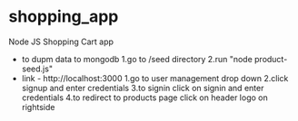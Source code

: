 # shopping_app
Node JS Shopping Cart app
* to dupm data to mongodb
	1.go to /seed directory
	2.run "node product-seed.js"
* link - http://localhost:3000
	1.go to user management drop down
	2.click signup and enter credentials
	3.to signin click on signin and enter credentials
	4.to redirect to products page click on header logo on rightside
